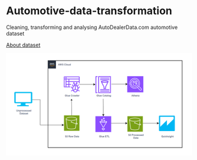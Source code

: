 # Automotive-data-transformation
Cleaning, transforming and analysing AutoDealerData.com automotive dataset

[About dataset](https://www.kaggle.com/datasets/cisautomotiveapi/large-car-dataset)

![Architecture of the project](architecture-diagram.png)
